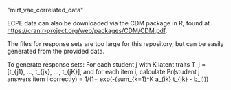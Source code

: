 "mirt_vae_correlated_data" 

ECPE data can also be downloaded via the CDM package in R, found at https://cran.r-project.org/web/packages/CDM/CDM.pdf.

The files for response sets are too large for this repository, but can be easily generated from the provided data.

To generate response sets:
For each student j with K latent traits T_j = [t_{j1}, ..., t_{jk}, ..., t_{jK}], and for each item i, calculate 
Pr(student j answers item i correctly) = 1/(1+ exp(-(sum_{k=1}^K a_{ik} t_{jk} - b_i)))
